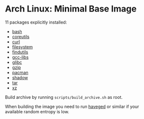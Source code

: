 Arch Linux: Minimal Base Image
=====

11 packages explicitly installed:

* [bash](https://www.archlinux.org/packages/core/x86_64/bash/)
* [coreutils](https://www.archlinux.org/packages/core/x86_64/coreutils/)
* [curl](https://www.archlinux.org/packages/core/x86_64/curl/)
* [filesystem](https://www.archlinux.org/packages/core/x86_64/filesystem/)
* [findutils](https://www.archlinux.org/packages/core/x86_64/findutils/)
* [gcc-libs](https://www.archlinux.org/packages/core/x86_64/gcc-libs/)
* [glibc](https://www.archlinux.org/packages/core/x86_64/glibc/)
* [gzip](https://www.archlinux.org/packages/core/x86_64/gzip/)
* [pacman](https://www.archlinux.org/packages/core/x86_64/pacman/)
* [shadow](https://www.archlinux.org/packages/core/x86_64/shadow/)
* [tar](https://www.archlinux.org/packages/core/x86_64/tar/)
* [xz](https://www.archlinux.org/packages/core/x86_64/xz/)

Build archive by running `scripts/build_archive.sh` as root.

When building the image you need to run [haveged](https://wiki.archlinux.org/index.php/Haveged) or similar if your available random entropy is low.
